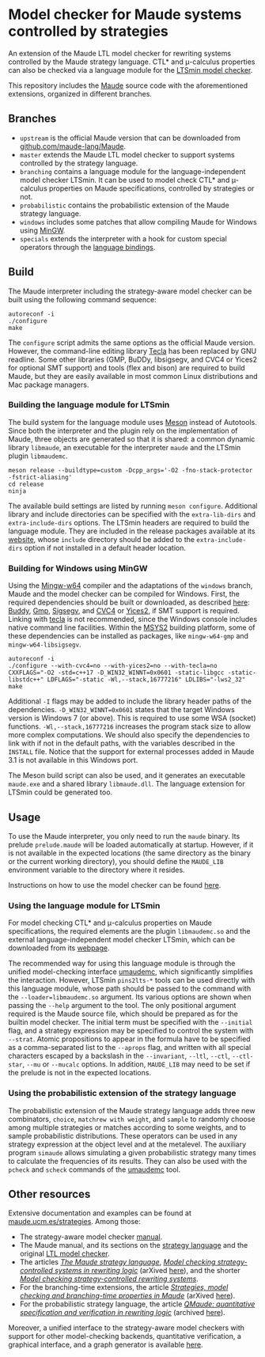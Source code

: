 Model checker for Maude systems controlled by strategies
========================================================

An extension of the Maude LTL model checker for rewriting systems controlled by the Maude strategy language. CTL\* and μ-calculus properties can also be checked via a language module for the [LTSmin model checker](https://github.com/utwente-fmt/ltsmin).

This repository includes the [Maude](https://maude.cs.illinois.edu) source code with the aforementioned extensions, organized in different branches.

Branches
--------

* `upstream` is the official Maude version that can be downloaded from [github.com/maude-lang/Maude](https://github.com/maude-lang/Maude).
* `master` extends the Maude LTL model checker to support systems controlled by the strategy language.
* `branching` contains a language module for the language-independent model checker LTSmin. It can be used to model check CTL\* and μ-calculus properties on Maude specifications, controlled by strategies or not.
* `probabilistic` contains the probabilistic extension of the Maude strategy language.
* `windows` includes some patches that allow compiling Maude for Windows using [MinGW](https://www.mingw-w64.org).
* `specials` extends the interpreter with a hook for custom special operators through the [language bindings](https://github.com/fadoss/maude-bindings).

Build
-----

The Maude interpreter including the strategy-aware model checker can be built using the following command sequence:

```
autoreconf -i
./configure
make
```

The `configure` script admits the same options as the official Maude version. However, the command-line editing library [Tecla](https://sites.astro.caltech.edu/~mcs/tecla/) has been replaced by GNU readline. Some other libraries (GMP, BuDDy, libsigsegv, and CVC4 or Yices2 for optional SMT support) and tools (flex and bison) are required to build Maude, but they are easily available in most common Linux distributions and Mac package managers.

### Building the language module for LTSmin

The build system for the language module uses [Meson](https://mesonbuild.com) instead of Autotools. Since both the interpreter and the plugin rely on the implementation of Maude, three objects are generated so that it is shared: a common dynamic library `libmaude`, an executable for the interpreter `maude` and the LTSmin plugin `libmaudemc`.

```
meson release --buildtype=custom -Dcpp_args='-O2 -fno-stack-protector -fstrict-aliasing'
cd release
ninja
```

The available build settings are listed by running `meson configure`. Additional library and include directories can be specified with the `extra-lib-dirs` and `extra-include-dirs` options. The LTSmin headers are required to build the language module. They are included in the release packages available at its [website](https://ltsmin.utwente.nl/), whose `include` directory should be added to the `extra-include-dirs` option if not installed in a default header location.

### Building for Windows using MinGW

Using the [Mingw-w64](http://mingw-w64.org/) compiler and the adaptations of the `windows` branch, Maude and the model checker can be compiled for Windows. First, the required dependencies should be built or downloaded, as described [here](http://safe-tools.dsic.upv.es/maude): [Buddy](https://sourceforge.net/projects/buddy/), [Gmp](https://gmplib.org/), [Sigsegv](https://www.gnu.org/software/libsigsegv/), and [CVC4](https://cvc4.github.io/) or [Yices2](https://yices.csl.sri.com/), if SMT support is required. Linking with [tecla](http://www.astro.caltech.edu/~mcs/tecla/) is not recommended, since the Windows console includes native command line facilities. Within the [MSYS2](https://www.msys2.org/) building platform, some of these dependencies can be installed as packages, like `mingw-w64-gmp` and `mingw-w64-libsigsegv`.

```
autoreconf -i
./configure --with-cvc4=no --with-yices2=no --with-tecla=no CXXFLAGS="-O2 -std=c++17 -D_WIN32_WINNT=0x0601 -static-libgcc -static-libstdc++" LDFLAGS="-static -Wl,--stack,16777216" LDLIBS="-lws2_32"
make
```

Additional `-I` flags may be added to include the library header paths of the dependencies. `-D_WIN32_WINNT=0x0601` states that the target Windows version is Windows 7 (or above). This is required to use some WSA (socket) functions. `-Wl,--stack,16777216` increases the program stack size to allow more complex computations. We should also specify the dependencies to link with if not in the default paths, with the variables described in the `INSTALL` file. Notice that the support for external processes added in Maude 3.1 is not available in this Windows port.

The Meson build script can also be used, and it generates an executable `maude.exe` and a shared library `libmaude.dll`. The language extension for LTSmin could be generated too.

Usage
-----

To use the Maude interpreter, you only need to run the `maude` binary. Its prelude `prelude.maude` will be loaded automatically at startup. However, if it is not available in the expected locations (the same directory as the binary or the current working directory), you should define the `MAUDE_LIB` environment variable to the directory where it resides.

Instructions on how to use the model checker can be found [here](https://maude.ucm.es/strategies/#modelchecking).


### Using the language module for LTSmin

For model checking CTL\* and μ-calculus properties on Maude specifications, the required elements are the plugin `libmaudemc.so` and the external language-independent model checker LTSmin, which can be downloaded from its [webpage](https://ltsmin.utwente.nl/).

The recommended way for using this language module is through the unified model-checking interface [umaudemc](https://github.com/fadoss/umaudemc), which significantly simplifies the interaction. However, LTSmin `pins2lts-*` tools can be used directly with this language module, whose path should be passed to the command with the `--loader=libmaudemc.so` argument. Its various options are shown when passing the `--help` argument to the tool. The only positional argument required is the Maude source file, which should be prepared as for the builtin model checker. The initial term must be specified with the `--initial` flag, and a strategy expression may be specified to control the system with `--strat`. Atomic propositions to appear in the formula have to be specified as a comma-separated list to the `--aprops` flag, and written with all special characters escaped by a backslash in the `--invariant`, `--ltl`, `--ctl`, `--ctl-star`, `--mu` or `--mucalc` options. In addition, `MAUDE_LIB` may need to be set if the prelude is not in the expected locations.

### Using the probabilistic extension of the strategy language

The probabilistic extension of the Maude strategy language adds three new combinators, `choice`, `matchrew with weight`, and `sample` to randomly choose among multiple strategies or matches according to some weights, and to sample probabilistic distributions. These operators can be used in any strategy expression at the object level and at the metalevel. The auxiliary program `simaude` allows simulating a given probabilistic strategy many times to calculate the frequencies of its results. They can also be used with the `pcheck` and `scheck` commands of the [umaudemc](https://github.com/fadoss/umaudemc) tool.


Other resources
---------------

Extensive documentation and examples can be found at [maude.ucm.es/strategies](https://maude.ucm.es/strategies). Among those:

* The strategy-aware model checker [manual](https://maude.ucm.es/strategies/modelchecker-manual.pdf).
* The Maude manual, and its sections on the [strategy language](https://maude.lcc.uma.es/maude-manual/maude-manualch10.html) and the original [LTL model checker](https://maude.lcc.uma.es/maude-manual/maude-manualch12.html).
* The articles *[The Maude strategy language](https://doi.org/10.1016/j.jlamp.2023.100887)*, *[Model checking strategy-controlled systems in rewriting logic](https://doi.org/10.1007/s10515-021-00307-9)* (arXived [here](https://doi.org/10.48550/arXiv.2401.07616)), and the shorter *[Model checking strategy-controlled rewriting systems](https://doi.org/10.4230/LIPIcs.FSCD.2019.34)*.
* For the branching-time extensions, the article *[Strategies, model checking and branching-time properties in Maude](https://doi.org/10.1016/j.jlamp.2021.100700)* (arXived [here](https://doi.org/10.48550/arXiv.2401.07680)).
* For the probabilistic strategy language, the article *[QMaude: quantitative specification and verification in rewriting logic](https://doi.org/10.1007/978-3-031-27481-7_15)* (archived [here](https://hdl.handle.net/20.500.14352/101033)).

Moreover, a unified interface to the strategy-aware model checkers with support for other model-checking backends, quantitative verification, a graphical interface, and a graph generator is available [here](https://github.com/fadoss/umaudemc).

